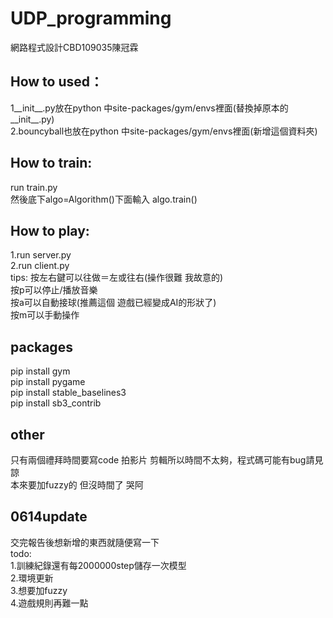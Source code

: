 # UDP_programming
網路程式設計CBD109035陳冠霖  

## How to used：
1__init__.py放在python 中site-packages/gym/envs裡面(替換掉原本的__init__.py)  
2.bouncyball也放在python 中site-packages/gym/envs裡面(新增這個資料夾)  

## How to train:
run train.py  
然後底下algo=Algorithm()下面輸入 
algo.train()  

## How to play:
1.run server.py  
2.run client.py  
tips:
按左右鍵可以往做＝左或往右(操作很難 我故意的)  
按p可以停止/播放音樂  
按a可以自動接球(推薦這個 遊戲已經變成AI的形狀了)  
按m可以手動操作  

## packages
pip install gym  
pip install pygame  
pip install stable_baselines3  
pip install sb3_contrib  

## other
只有兩個禮拜時間要寫code 拍影片 剪輯所以時間不太夠，程式碼可能有bug請見諒  
本來要加fuzzy的 但沒時間了 哭阿  

## 0614update
交完報告後想新增的東西就隨便寫一下  
todo:  
1.訓練紀錄還有每2000000step儲存一次模型  
2.環境更新  
3.想要加fuzzy  
4.遊戲規則再難一點  
